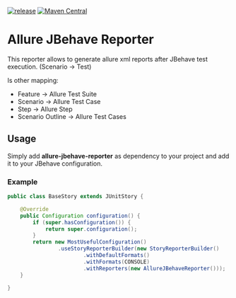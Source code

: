 [![release](http://github-release-version.herokuapp.com/github/tapack/allure-jbehave-reporter/release.svg?style=flat)](https://github.com/tapack/allure-jbehave-reporter/releases/latest) [![Maven Central](https://maven-badges.herokuapp.com/maven-central/io.tapack/allure-jbehave-reporter/badge.svg?style=flat)](https://maven-badges.herokuapp.com/maven-central/io.tapack/allure-jbehave-reporter)


# Allure JBehave Reporter
This reporter allows to generate allure xml reports after JBehave test execution. (Scenario -> Test)

Is other mapping:
  - Feature -> Allure Test Suite
  - Scenario -> Allure Test Case
  - Step -> Allure Step
  - Scenario Outline -> Allure Test Cases

## Usage
Simply add **allure-jbehave-reporter** as dependency to your project and add it to your JBehave configuration.

### Example
```java
public class BaseStory extends JUnitStory {

    @Override
    public Configuration configuration() {
        if (super.hasConfiguration()) {
            return super.configuration();
        }
        return new MostUsefulConfiguration()
                .useStoryReporterBuilder(new StoryReporterBuilder()
                        .withDefaultFormats()
                        .withFormats(CONSOLE)
                        .withReporters(new AllureJBehaveReporter()));
    }

}
```